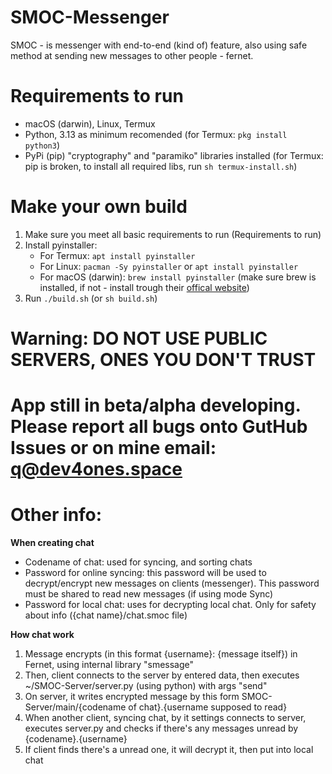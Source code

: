 # SMOC-Messenger
SMOC - is messenger with end-to-end (kind of) feature, also using safe method at sending new messages to other people - fernet.

# Requirements to run

- macOS (darwin), Linux, Termux
- Python, 3.13 as minimum recomended (for Termux: `pkg install python3`)
- PyPi (pip) "cryptography" and "paramiko" libraries installed (for Termux: pip is broken, to install all required libs, run `sh termux-install.sh`)

# Make your own build

1. Make sure you meet all basic requirements to run (Requirements to run)
2. Install pyinstaller:
   - For Termux: `apt install pyinstaller`
   - For Linux: `pacman -Sy pyinstaller` or `apt install pyinstaller`
   - For macOS (darwin): `brew install pyinstaller` (make sure brew is installed, if not - install trough their [offical website](https://brew.sh))
3. Run `./build.sh` (or `sh build.sh`)

# Warning: DO NOT USE PUBLIC SERVERS, ONES YOU DON'T TRUST 

# App still in beta/alpha developing. Please report all bugs onto GutHub Issues or on mine email: q@dev4ones.space

# Other info:

**When creating chat**

- Codename of chat: used for syncing, and sorting chats
- Password for online syncing: this password will be used to decrypt/encrypt new messages on clients (messenger). This password must be shared to read new messages (if using mode Sync)
- Password for local chat: uses for decrypting local chat. Only for safety about info ({chat name}/chat.smoc file)

**How chat work**

1. Message encrypts (in this format {username}: {message itself}) in Fernet, using internal library "smessage"
2. Then, client connects to the server by entered data, then executes ~/SMOC-Server/server.py (using python) with args "send"
3. On server, it writes encrypted message by this form SMOC-Server/main/{codename of chat}.{username supposed to read}
4. When another client, syncing chat, by it settings connects to server, executes server.py and checks if there's any messages unread by {codename}.{username}
5. If client finds there's a unread one, it will decrypt it, then put into local chat
